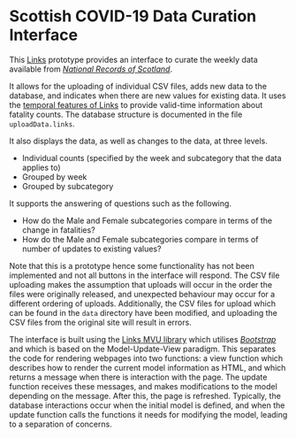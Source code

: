 # Scottish COVID-19 Data Curation Interface

This [Links](https://links-lang.org) prototype provides an interface to curate the weekly data available from 
*[National Records of Scotland](https://www.nrscotland.gov.uk/statistics-and-data/statistics/statistics-by-theme/vital-events/general-publications/weekly-and-monthly-data-on-births-and-deaths/deaths-involving-coronavirus-covid-19-in-scotland/archive)*. 

It allows for the uploading of individual CSV files, adds new data to the database, and indicates when there are new values for existing data. It uses the [temporal features of Links](https://github.com/links-lang/links/wiki/Temporal-Databases) to provide valid-time information about fatality counts. The database structure is documented in the file `uploadData.links`.

It also displays the data, as well as changes to the data, at three levels.
* Individual counts (specified by the week and subcategory that the data applies to)
* Grouped by week
* Grouped by subcategory

It supports the answering of questions such as the following.
* How do the Male and Female subcategories compare in terms of the change in fatalities? 
* How do the Male and Female subcategories
compare in terms of number of updates to existing values?

Note that this is a prototype hence some functionality has not
been implemented and not all buttons in the interface will respond.
The CSV file uploading makes the assumption that uploads will occur in the order
the files were originally released, and unexpected behaviour may occur for a different ordering of uploads. Additionally, the CSV files for upload which can be found in the `data` directory have been modified, and uploading the CSV files from the original site will result in errors.

The interface is built using the [Links MVU library](https://github.com/links-lang/links/wiki/Model-View-Update-(Elm-Architecture)) which utilises
*[Bootstrap](https://getbootstrap.com)* and which is based on the Model-Update-View
paradigm. This separates the code for rendering
webpages into two functions: a view function which describes how
to render the current model information as HTML, and which returns
a message when there is interaction with the page. The update
function receives these messages, and makes modifications to the
model depending on the message. After this, the page is refreshed.
Typically, the database interactions occur when the initial model
is defined, and when the update function calls the functions it
needs for modifying the model, leading to a separation of concerns.
